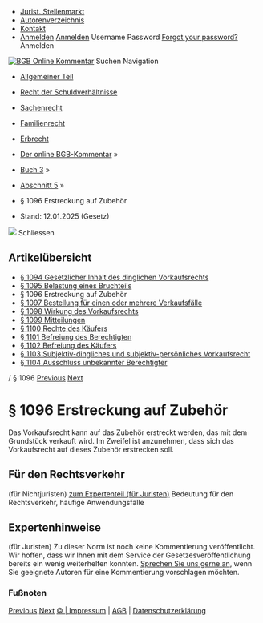   * [Jurist. Stellenmarkt](https://bgb.kommentar.de/Buch-3/Abschnitt-5/</job-board> "Jurist. Stellenmarkt")
  * [Autorenverzeichnis](https://bgb.kommentar.de/Buch-3/Abschnitt-5/</Autorenverzeichnis> "Autorenverzeichnis")
  * [Kontakt](https://bgb.kommentar.de/Buch-3/Abschnitt-5/</Kontakt>)
  * [Anmelden](https://bgb.kommentar.de/Buch-3/Abschnitt-5/<#login> "show login form") [Anmelden](https://bgb.kommentar.de/Buch-3/Abschnitt-5/<#> "hide login form") Username Password
[Forgot your password?](https://bgb.kommentar.de/Buch-3/Abschnitt-5/</user/forgotpassword>) Anmelden 


[![BGB Online Kommentar](https://bgb.kommentar.de/extension/bgb/design/bgb/images/logo.png)](https://bgb.kommentar.de/Buch-3/Abschnitt-5/</> "BGB Online Kommentar")
Suchen
Navigation
  * [Allgemeiner Teil](https://bgb.kommentar.de/Buch-3/Abschnitt-5/</Buch-1>)
  * [Recht der Schuldverhältnisse](https://bgb.kommentar.de/Buch-3/Abschnitt-5/</Buch-2>)
  * [Sachenrecht](https://bgb.kommentar.de/Buch-3/Abschnitt-5/</Buch-3>)
  * [Familienrecht](https://bgb.kommentar.de/Buch-3/Abschnitt-5/</Buch-4>)
  * [Erbrecht](https://bgb.kommentar.de/Buch-3/Abschnitt-5/</Buch-5>)


  * [Der online BGB-Kommentar](https://bgb.kommentar.de/Buch-3/Abschnitt-5/</>) »
  * [Buch 3](https://bgb.kommentar.de/Buch-3/Abschnitt-5/</Buch-3>) »
  * [Abschnitt 5](https://bgb.kommentar.de/Buch-3/Abschnitt-5/</Buch-3/Abschnitt-5>) »
  * § 1096 Erstreckung auf Zubehör 
  * Stand: 12.01.2025 (Gesetz) 


![](https://vg01.met.vgwort.de/na/1c9909529ead4f509072c06d9081a7d5)
Schliessen 
## Artikelübersicht
  * [ § 1094 Gesetzlicher Inhalt des dinglichen Vorkaufsrechts ](https://bgb.kommentar.de/Buch-3/Abschnitt-5/</Buch-3/Abschnitt-5/Gesetzlicher-Inhalt-des-dinglichen-Vorkaufsrechts>)
  * [ § 1095 Belastung eines Bruchteils ](https://bgb.kommentar.de/Buch-3/Abschnitt-5/</Buch-3/Abschnitt-5/Belastung-eines-Bruchteils>)
  * § 1096 Erstreckung auf Zubehör 
  * [ § 1097 Bestellung für einen oder mehrere Verkaufsfälle ](https://bgb.kommentar.de/Buch-3/Abschnitt-5/</Buch-3/Abschnitt-5/Bestellung-fuer-einen-oder-mehrere-Verkaufsfaelle>)
  * [ § 1098 Wirkung des Vorkaufsrechts ](https://bgb.kommentar.de/Buch-3/Abschnitt-5/</Buch-3/Abschnitt-5/Wirkung-des-Vorkaufsrechts>)
  * [ § 1099 Mitteilungen ](https://bgb.kommentar.de/Buch-3/Abschnitt-5/</Buch-3/Abschnitt-5/Mitteilungen>)
  * [ § 1100 Rechte des Käufers ](https://bgb.kommentar.de/Buch-3/Abschnitt-5/</Buch-3/Abschnitt-5/Rechte-des-Kaeufers>)
  * [ § 1101 Befreiung des Berechtigten ](https://bgb.kommentar.de/Buch-3/Abschnitt-5/</Buch-3/Abschnitt-5/Befreiung-des-Berechtigten>)
  * [ § 1102 Befreiung des Käufers ](https://bgb.kommentar.de/Buch-3/Abschnitt-5/</Buch-3/Abschnitt-5/Befreiung-des-Kaeufers>)
  * [ § 1103 Subjektiv-dingliches und subjektiv-persönliches Vorkaufsrecht ](https://bgb.kommentar.de/Buch-3/Abschnitt-5/</Buch-3/Abschnitt-5/Subjektiv-dingliches-und-subjektiv-persoenliches-Vorkaufsrecht>)
  * [ § 1104 Ausschluss unbekannter Berechtigter ](https://bgb.kommentar.de/Buch-3/Abschnitt-5/</Buch-3/Abschnitt-5/Ausschluss-unbekannter-Berechtigter>)


/ § 1096 
[Previous](https://bgb.kommentar.de/Buch-3/Abschnitt-5/</Buch-3/Abschnitt-5/Belastung-eines-Bruchteils> "§ 1095 Belastung eines Bruchteils") [Next](https://bgb.kommentar.de/Buch-3/Abschnitt-5/</Buch-3/Abschnitt-5/Bestellung-fuer-einen-oder-mehrere-Verkaufsfaelle> "§ 1097 Bestellung für einen oder mehrere Verkaufsfälle")
# § 1096 Erstreckung auf Zubehör
Das Vorkaufsrecht kann auf das Zubehör erstreckt werden, das mit dem Grundstück verkauft wird. Im Zweifel ist anzunehmen, dass sich das Vorkaufsrecht auf dieses Zubehör erstrecken soll.
## Für den Rechtsverkehr 
(für Nichtjuristen)
[zum Expertenteil (für Juristen)](https://bgb.kommentar.de/Buch-3/Abschnitt-5/<#expertenhinweise>)
Bedeutung für den Rechtsverkehr, häufige Anwendungsfälle
## Expertenhinweise
(für Juristen)
Zu dieser Norm ist noch keine Kommentierung veröffentlicht. Wir hoffen, dass wir Ihnen mit dem Service der Gesetzesveröffentlichung bereits ein wenig weiterhelfen konnten. [Sprechen Sie uns gerne an](https://bgb.kommentar.de/Buch-3/Abschnitt-5/</Kontakt>), wenn Sie geeignete Autoren für eine Kommentierung vorschlagen möchten. 
### Fußnoten
[Previous](https://bgb.kommentar.de/Buch-3/Abschnitt-5/</Buch-3/Abschnitt-5/Belastung-eines-Bruchteils> "§ 1095 Belastung eines Bruchteils") [Next](https://bgb.kommentar.de/Buch-3/Abschnitt-5/</Buch-3/Abschnitt-5/Bestellung-fuer-einen-oder-mehrere-Verkaufsfaelle> "§ 1097 Bestellung für einen oder mehrere Verkaufsfälle")
[© | Impressum](https://bgb.kommentar.de/Buch-3/Abschnitt-5/</Kontakt>) | [AGB](https://bgb.kommentar.de/Buch-3/Abschnitt-5/</AGB>) | [Datenschutzerklärung](https://bgb.kommentar.de/Buch-3/Abschnitt-5/</Datenschutzerklaerung-fuer-Leser>)
